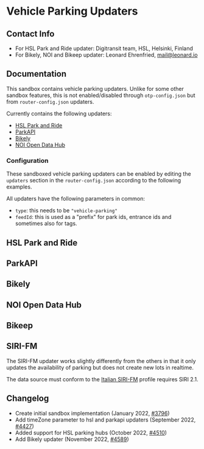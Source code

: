 # Vehicle Parking Updaters

## Contact Info

- For HSL Park and Ride updater: Digitransit team, HSL, Helsinki, Finland
- For Bikely, NOI and Bikeep updater: Leonard Ehrenfried, [mail@leonard.io](mailto:mail@leonard.io)


## Documentation

This sandbox contains vehicle parking updaters. Unlike for some other sandbox features, this is not
enabled/disabled through `otp-config.json` but from `router-config.json` updaters.

Currently contains the following updaters:

- [HSL Park and Ride](https://p.hsl.fi/docs/index.html)
- [ParkAPI](https://github.com/offenesdresden/ParkAPI)
- [Bikely](https://www.safebikely.com/)
- [NOI Open Data Hub](https://opendatahub.com/)

### Configuration

These sandboxed vehicle parking updaters can be enabled by editing the `updaters` section in
the `router-config.json` according to the following examples.

All updaters have the following parameters in common:

- `type`: this needs to be `"vehicle-parking"`
- `feedId`: this is used as a "prefix" for park ids, entrance ids and sometimes also for tags.

## HSL Park and Ride

<!-- INSERT: hsl-park -->

## ParkAPI 

<!-- INSERT: park-api -->

## Bikely

<!-- INSERT: bikely -->

## NOI Open Data Hub

<!-- INSERT: noi-open-data-hub -->

## Bikeep

<!-- INSERT: bikeep -->

## SIRI-FM

The SIRI-FM updater works slightly differently from the others in that it only updates the availability
of parking but does not create new lots in realtime.

The data source must conform to the [Italian SIRI-FM](https://github.com/5Tsrl/siri-italian-profile) profile
requires SIRI 2.1.

<!-- INSERT: siri-fm -->

## Changelog

- Create initial sandbox implementation (January 2022, [#3796](https://github.com/opentripplanner/OpenTripPlanner/pull/3796))
- Add timeZone parameter to hsl and parkapi updaters (September 2022, [#4427](https://github.com/opentripplanner/OpenTripPlanner/pull/4427))
- Added support for HSL parking hubs (October 2022, [#4510](https://github.com/opentripplanner/OpenTripPlanner/pull/4510))
- Add Bikely updater (November 2022, [#4589](https://github.com/opentripplanner/OpenTripPlanner/pull/4589))
